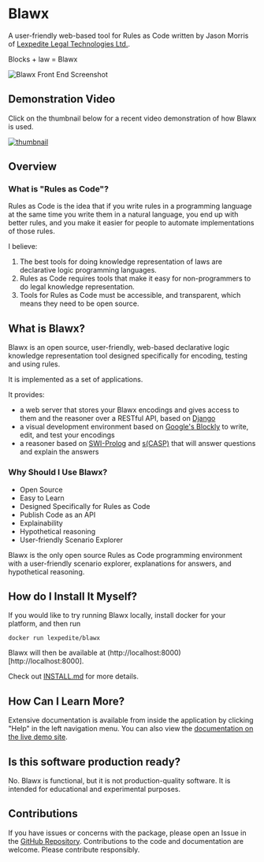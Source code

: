 # Blawx

A user-friendly web-based tool for Rules as Code written by Jason Morris of [Lexpedite Legal Technologies Ltd.](https://lexpedite.ca).

Blocks + law = Blawx

![Blawx Front End Screenshot](blawx_v1.6.16-alpha_interface.png)

## Demonstration Video

Click on the thumbnail below for a recent
video demonstration of how Blawx is used.

[![thumbnail](thumbnail.png)](https://youtu.be/x5l4Ynfr4VU)

## Overview

### What is "Rules as Code"?

Rules as Code is the idea that if you write rules in a programming language at the same time you write them in a natural language,
you end up with better rules, and you make it easier for people to automate implementations of those rules.

I believe:

1. The best tools for doing knowledge representation of laws are declarative logic programming languages.
2. Rules as Code requires tools that make it easy for non-programmers to do legal knowledge representation.
3. Tools for Rules as Code must be accessible, and transparent, which means they need to be open source.

## What is Blawx?

Blawx is an open source, user-friendly, web-based declarative logic knowledge representation tool
designed specifically for encoding, testing and using rules.

It is implemented as a set of applications.

It provides:

- a web server that stores your Blawx encodings and gives access to them and the reasoner over a RESTful API, based on [Django](https://www.djangoproject.com/)
- a visual development environment based on [Google's Blockly](https://github.com/google/blockly)
  to write, edit, and test your encodings
- a reasoner based on [SWI-Prolog](https://swi-prolog.org/) and [s(CASP)](https://github.com/JanWielemaker/sCASP) that will answer questions and explain the answers

### Why Should I Use Blawx?

- Open Source
- Easy to Learn
- Designed Specifically for Rules as Code
- Publish Code as an API
- Explainability
- Hypothetical reasoning
- User-friendly Scenario Explorer

Blawx is the only open source Rules as Code programming environment with
a user-friendly scenario explorer, explanations for answers, and hypothetical reasoning.

## How do I Install It Myself?

If you would like to try running Blawx locally, install docker for your platform, and then run

```
docker run lexpedite/blawx
```

Blawx will then be available at (http://localhost:8000)[http://localhost:8000].

Check out [INSTALL.md](INSTALL.md) for more details.

## How Can I Learn More?

Extensive documentation is available from inside the application
by clicking "Help" in the left navigation menu. You can also view the [documentation on the live demo site](https://dev.blawx.com/docs).

## Is this software production ready?

No. Blawx is functional, but it is not production-quality software. It is intended for educational and experimental purposes.

## Contributions

If you have issues or concerns with the package, please open an Issue in the [GitHub Repository](https://github.com/Lexpedite/blawx).
Contributions to the code and documentation are welcome. Please contribute responsibly.
